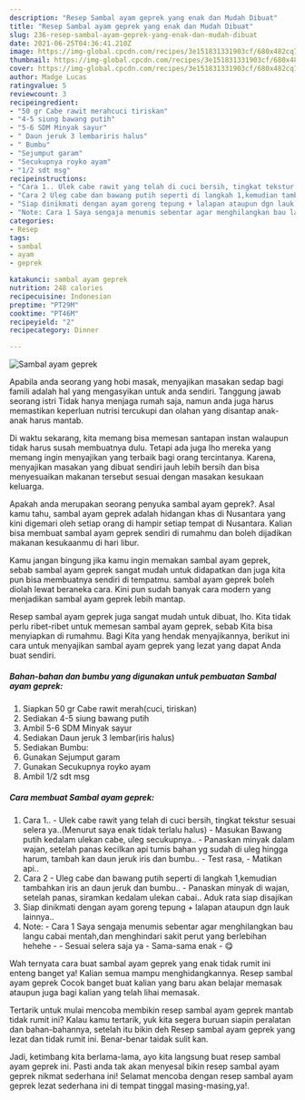 ```yaml
---
description: "Resep Sambal ayam geprek yang enak dan Mudah Dibuat"
title: "Resep Sambal ayam geprek yang enak dan Mudah Dibuat"
slug: 236-resep-sambal-ayam-geprek-yang-enak-dan-mudah-dibuat
date: 2021-06-25T04:36:41.210Z
image: https://img-global.cpcdn.com/recipes/3e151831331903cf/680x482cq70/sambal-ayam-geprek-foto-resep-utama.jpg
thumbnail: https://img-global.cpcdn.com/recipes/3e151831331903cf/680x482cq70/sambal-ayam-geprek-foto-resep-utama.jpg
cover: https://img-global.cpcdn.com/recipes/3e151831331903cf/680x482cq70/sambal-ayam-geprek-foto-resep-utama.jpg
author: Madge Lucas
ratingvalue: 5
reviewcount: 3
recipeingredient:
- "50 gr Cabe rawit merahcuci tiriskan"
- "4-5 siung bawang putih"
- "5-6 SDM Minyak sayur"
- " Daun jeruk 3 lembariris halus"
- " Bumbu"
- "Sejumput garam"
- "Secukupnya royko ayam"
- "1/2 sdt msg"
recipeinstructions:
- "Cara 1.. Ulek cabe rawit yang telah di cuci bersih, tingkat tekstur sesuai selera ya..(Menurut saya enak tidak terlalu halus)  Masukan Bawang putih kedalam ulekan cabe, uleg secukupnya.. Panaskan minyak dalam wajan, setelah panas kecilkan api tumis bahan yg sudah di uleg hingga harum, tambah kan daun jeruk iris dan bumbu..  Test rasa,  Matikan api.."
- "Cara 2 Uleg cabe dan bawang putih seperti di langkah 1,kemudian tambahkan iris an daun jeruk dan bumbu..  Panaskan minyak di wajan, setelah panas, siramkan kedalam ulekan cabai.. Aduk rata siap disajikan"
- "Siap dinikmati dengan ayam goreng tepung + lalapan ataupun dgn lauk lainnya.."
- "Note: Cara 1 Saya sengaja menumis sebentar agar menghilangkan bau langu cabai mentah,dan menghindari sakit perut yang berlebihan hehehe   Sesuai selera saja ya  Sama-sama enak 😋"
categories:
- Resep
tags:
- sambal
- ayam
- geprek

katakunci: sambal ayam geprek 
nutrition: 248 calories
recipecuisine: Indonesian
preptime: "PT29M"
cooktime: "PT46M"
recipeyield: "2"
recipecategory: Dinner

---
```



![Sambal ayam geprek](https://img-global.cpcdn.com/recipes/3e151831331903cf/680x482cq70/sambal-ayam-geprek-foto-resep-utama.jpg)

Apabila anda seorang yang hobi masak, menyajikan masakan sedap bagi famili adalah hal yang mengasyikan untuk anda sendiri. Tanggung jawab seorang istri Tidak hanya menjaga rumah saja, namun anda juga harus memastikan keperluan nutrisi tercukupi dan olahan yang disantap anak-anak harus mantab.

Di waktu  sekarang, kita memang bisa memesan santapan instan walaupun tidak harus susah membuatnya dulu. Tetapi ada juga lho mereka yang memang ingin menyajikan yang terbaik bagi orang tercintanya. Karena, menyajikan masakan yang dibuat sendiri jauh lebih bersih dan bisa menyesuaikan makanan tersebut sesuai dengan masakan kesukaan keluarga. 



Apakah anda merupakan seorang penyuka sambal ayam geprek?. Asal kamu tahu, sambal ayam geprek adalah hidangan khas di Nusantara yang kini digemari oleh setiap orang di hampir setiap tempat di Nusantara. Kalian bisa membuat sambal ayam geprek sendiri di rumahmu dan boleh dijadikan makanan kesukaanmu di hari libur.

Kamu jangan bingung jika kamu ingin memakan sambal ayam geprek, sebab sambal ayam geprek sangat mudah untuk didapatkan dan juga kita pun bisa membuatnya sendiri di tempatmu. sambal ayam geprek boleh diolah lewat beraneka cara. Kini pun sudah banyak cara modern yang menjadikan sambal ayam geprek lebih mantap.

Resep sambal ayam geprek juga sangat mudah untuk dibuat, lho. Kita tidak perlu ribet-ribet untuk memesan sambal ayam geprek, sebab Kita bisa menyiapkan di rumahmu. Bagi Kita yang hendak menyajikannya, berikut ini cara untuk menyajikan sambal ayam geprek yang lezat yang dapat Anda buat sendiri.

<!--inarticleads1-->

##### Bahan-bahan dan bumbu yang digunakan untuk pembuatan Sambal ayam geprek:

1. Siapkan 50 gr Cabe rawit merah(cuci, tiriskan)
1. Sediakan 4-5 siung bawang putih
1. Ambil 5-6 SDM Minyak sayur
1. Sediakan  Daun jeruk 3 lembar(iris halus)
1. Sediakan  Bumbu:
1. Gunakan Sejumput garam
1. Gunakan Secukupnya royko ayam
1. Ambil 1/2 sdt msg




<!--inarticleads2-->

##### Cara membuat Sambal ayam geprek:

1. Cara 1.. - Ulek cabe rawit yang telah di cuci bersih, tingkat tekstur sesuai selera ya..(Menurut saya enak tidak terlalu halus)  - Masukan Bawang putih kedalam ulekan cabe, uleg secukupnya.. - Panaskan minyak dalam wajan, setelah panas kecilkan api tumis bahan yg sudah di uleg hingga harum, tambah kan daun jeruk iris dan bumbu..  - Test rasa,  - Matikan api..
1. Cara 2 - Uleg cabe dan bawang putih seperti di langkah 1,kemudian tambahkan iris an daun jeruk dan bumbu..  - Panaskan minyak di wajan, setelah panas, siramkan kedalam ulekan cabai.. Aduk rata siap disajikan
1. Siap dinikmati dengan ayam goreng tepung + lalapan ataupun dgn lauk lainnya..
1. Note: - Cara 1 Saya sengaja menumis sebentar agar menghilangkan bau langu cabai mentah,dan menghindari sakit perut yang berlebihan hehehe  -  - Sesuai selera saja ya  - Sama-sama enak - 😋




Wah ternyata cara buat sambal ayam geprek yang enak tidak rumit ini enteng banget ya! Kalian semua mampu menghidangkannya. Resep sambal ayam geprek Cocok banget buat kalian yang baru akan belajar memasak ataupun juga bagi kalian yang telah lihai memasak.

Tertarik untuk mulai mencoba membikin resep sambal ayam geprek mantab tidak rumit ini? Kalau kamu tertarik, yuk kita segera buruan siapin peralatan dan bahan-bahannya, setelah itu bikin deh Resep sambal ayam geprek yang lezat dan tidak rumit ini. Benar-benar taidak sulit kan. 

Jadi, ketimbang kita berlama-lama, ayo kita langsung buat resep sambal ayam geprek ini. Pasti anda tak akan menyesal bikin resep sambal ayam geprek nikmat sederhana ini! Selamat mencoba dengan resep sambal ayam geprek lezat sederhana ini di tempat tinggal masing-masing,ya!.

